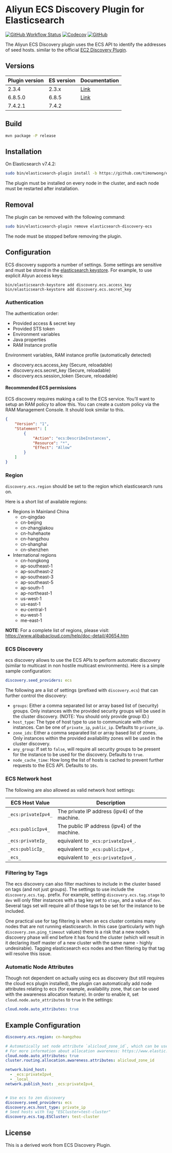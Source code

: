 # Aliyun ECS Discovery Plugin for Elasticsearch

[![GitHub Workflow Status](https://img.shields.io/github/workflow/status/timonwong/elasticsearch-discovery-ecs/Java%20CI?style=flat-square)](https://github.com/timonwong/elasticsearch-discovery-ecs/actions?query=workflow%3A%22Java+CI%22)
[![Codecov](https://img.shields.io/codecov/c/gh/timonwong/elasticsearch-discovery-ecs?style=flat-square)]((https://codecov.io/gh/timonwong/elasticsearch-discovery-ecs))
[![GitHub](https://img.shields.io/github/license/timonwong/elasticsearch-discovery-ecs?style=flat-square)](http://www.apache.org/licenses/LICENSE-2.0.html)

The Aliyun ECS Discovery plugin uses the ECS API to identify the addresses of seed hosts. similar to the official [EC2 Discovery Plugin](https://www.elastic.co/guide/en/elasticsearch/plugins/current/discovery-ec2.html).

## Versions


Plugin version | ES version | Documentation
---------------|------------| -------------
2.3.4 | 2.3.x | [Link](https://github.com/timonwong/elasticsearch-discovery-ecs/blob/2.x/README.md)
6.8.5.0 | 6.8.5 | [Link](https://github.com/timonwong/elasticsearch-discovery-ecs/blob/6.x/README.md)
7.4.2.1 | 7.4.2 |

## Build

```bash
mvn package -P release
```

## Installation

On Elasticsearch v7.4.2:

```bash
sudo bin/elasticsearch-plugin install -b https://github.com/timonwong/elasticsearch-discovery-ecs/releases/download/v7.4.2.1/elasticsearch-discovery-ecs-7.4.2.1.zip
```

The plugin must be installed on every node in the cluster, and each node must be restarted after installation.

## Removal

The plugin can be removed with the following command:

```bash
sudo bin/elasticsearch-plugin remove elasticsearch-discovery-ecs
```

The node must be stopped before removing the plugin.

## Configuration

ECS discovery supports a number of settings. Some settings are sensitive and must be stored in the [elasticsearch keystore](https://www.elastic.co/guide/en/elasticsearch/reference/7.4/secure-settings.html).
For example, to use explicit Aliyun access keys:

```
bin/elasticsearch-keystore add discovery.ecs.access_key
bin/elasticsearch-keystore add discovery.ecs.secret_key
```

### Authentication

The authentication order:

- Provided access & secret key
- Provided STS token
- Environment variables
- Java properties
- RAM Instance profile

Environment variables, RAM instance profile (automatically detected)

- discovery.ecs.access_key (Secure, reloadable)
- discovery.ecs.secret_key (Secure, reloadable)
- discovery.ecs.session_token (Secure, reloadable)

#### Recommended ECS permissions

ECS discovery requires making a call to the ECS service. You’ll want to setup an RAM policy to allow this. You can create a custom policy via the RAM Management Console. It should look similar to this.

```json
{
    "Version": "1",
    "Statement": [
        {
            "Action": "ecs:DescribeInstances",
            "Resource": "*",
            "Effect": "Allow"
        }
    ]
}
```

### Region

`discovery.ecs.region` should be set to the region which elasticsearch runs on.

Here is a short list of available regions:

- Regions in Mainland China
    - cn-qingdao
    - cn-beijing
    - cn-zhangjiakou
    - cn-huhehaote
    - cn-hangzhou
    - cn-shanghai
    - cn-shenzhen
- International regions
    - cn-hongkong
    - ap-southeast-1
    - ap-southeast-2
    - ap-southeast-3
    - ap-southeast-5
    - ap-south-1
    - ap-northeast-1
    - us-west-1
    - us-east-1
    - eu-central-1
    - eu-west-1
    - me-east-1

**NOTE**: For a complete list of regions, please visit: https://www.alibabacloud.com/help/doc-detail/40654.htm

### ECS Discovery

ecs discovery allows to use the ECS APIs to perform automatic discovery (similar to multicast in non hostile multicast environments). Here is a simple sample configuration:

```yaml
discovery.seed_providers: ecs
```

The following are a list of settings (prefixed with `discovery.ecs`) that can further control the discovery:

- `groups`: Either a comma separated list or array based list of (security) groups. Only instances with the provided security groups will be used in the cluster discovery. (NOTE: You should only provide group ID.)
- `host_type`: The type of host type to use to communicate with other instances. Can be one of `private_ip`, `public_ip`. Defaults to `private_ip`.
- `zone_ids`: Either a comma separated list or array based list of zones. Only instances within the provided availability zones will be used in the cluster discovery.
- `any_group`: If set to `false`, will require all security groups to be present for the instance to be used for the discovery. Defaults to `true`.
- `node_cache_time`: How long the list of hosts is cached to prevent further requests to the ECS API. Defaults to `10s`.

### ECS Network host

The following are also allowed as valid network host settings:

ECS Host Value | Description
---------------|-------------
`_ecs:privateIpv4_` | The private IP address (ipv4) of the machine.
`_ecs:publicIpv4_` | The public IP address (ipv4) of the machine.
`_ecs:privateIp_` | equivalent to `_ecs:privateIpv4_`.
`_ecs:publicIp_` | equivalent to `_ecs:publicIpv4_`.
`_ecs_` | equivalent to `_ecs:privateIpv4_`.

### Filtering by Tags

The ecs discovery can also filter machines to include in the cluster based on tags (and not just groups). The settings to use include the `discovery.ecs.tag.` prefix.
For example, setting `discovery.ecs.tag.stage` to `dev` will only filter instances with a tag key set to `stage`, and a value of `dev`.
Several tags set will require all of those tags to be set for the instance to be included.

One practical use for tag filtering is when an ecs cluster contains many nodes that are not running elasticsearch. In this case (particularly with high `discovery.zen.ping_timeout` values) there is a risk that a new node’s discovery phase will end before it has found the cluster (which will result in it declaring itself master of a new cluster with the same name - highly undesirable). Tagging elasticsearch ecs nodes and then filtering by that tag will resolve this issue.

### Automatic Node Attributes

Though not dependent on actually using ecs as discovery (but still requires the cloud ecs plugin installed), the plugin can automatically add node attributes relating to ecs (for example, availability zone, that can be used with the awareness allocation feature).
In order to enable it, set `cloud.node.auto_attributes` to `true` in the settings:

```yaml
cloud.node.auto_attributes: true
```

## Example Configuration

```yaml
discovery.ecs.region: cn-hangzhou

# Automatically set node attribute `alicloud_zone_id`, which can be used to spread replica across availability zones.
# For more information about allocation awareness: https://www.elastic.co/guide/en/elasticsearch/reference/6.8/allocation-awareness.html
cloud.node.auto_attributes: true
cluster.routing.allocation.awareness.attributes: alicloud_zone_id

network.bind_host:
  - _ecs:privateIpv4_
  - _local_
network.publish_host: _ecs:privateIpv4_


# Use ecs to zen discovery
discovery.seed_providers: ecs
discovery.ecs.host_type: private_ip
# Seed hosts with tag "ESCluster=test-cluster"
discovery.ecs.tag.ESCluster: test-cluster
```

## License

This is a derived work from ECS Discovery Plugin.
